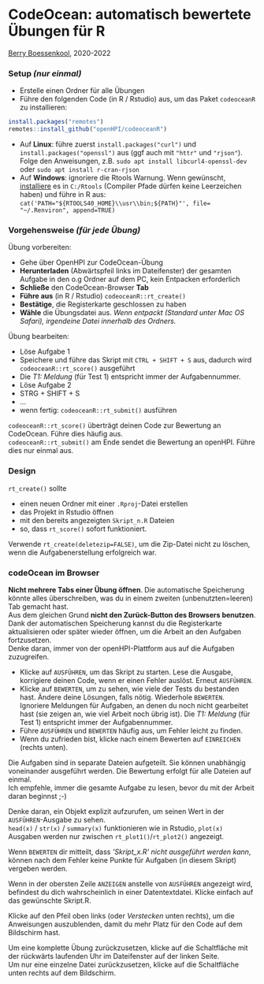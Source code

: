 # CodeOcean: automatisch bewertete Übungen für R

[Berry Boessenkool](mailto:berry.boessenkool@hpi.de), 2020-2022


### **Setup** _(nur einmal)_

- Erstelle einen Ordner für alle Übungen
- Führe den folgenden Code (in R / Rstudio) aus, um das Paket `codeoceanR` zu installieren:

```r
install.packages("remotes")
remotes::install_github("openHPI/codeoceanR")
```

- Auf **Linux**: führe zuerst `install.packages("curl")` und `install.packages("openssl")` aus (ggf auch mit `"httr"` und `"rjson"`).  
Folge den Anweisungen, z.B. `sudo apt install libcurl4-openssl-dev` oder `sudo apt install r-cran-rjson`
- Auf **Windows**: ignoriere die Rtools Warnung. Wenn gewünscht,  [installiere](https://cran.r-project.org/bin/windows/Rtools) es in `C:/Rtools` (Compiler Pfade dürfen keine Leerzeichen haben) und führe in R aus: `cat('PATH="${RTOOLS40_HOME}\\usr\\bin;${PATH}"', file= "~/.Renviron", append=TRUE)`


### **Vorgehensweise** _(für jede Übung)_

Übung vorbereiten:

- Gehe über OpenHPI zur CodeOcean-Übung
- **Herunterladen** (Abwärtspfeil links im Dateifenster) der gesamten Aufgabe in den o.g Ordner auf dem PC, kein Entpacken erforderlich
- **Schließe** den CodeOcean-Browser **Tab**
- **Führe aus** (in R / Rstudio) `codeoceanR::rt_create()`
- **Bestätige**, die Registerkarte geschlossen zu haben
- **Wähle** die Übungsdatei aus. _Wenn entpackt (Standard unter Mac OS Safari), irgendeine Datei innerhalb des Ordners._

Übung bearbeiten:

- Löse Aufgabe 1
- Speichere und führe das Skript mit `CTRL + SHIFT + S` aus, dadurch wird `codeoceanR::rt_score()` ausgeführt
- Die _T1: Meldung_ (für Test 1) entspricht immer der Aufgabennummer.
- Löse Aufgabe 2
- STRG + SHIFT + S
- ...
- wenn fertig: `codeoceanR::rt_submit()` ausführen

`codeoceanR::rt_score()` überträgt deinen Code zur Bewertung an CodeOcean. Führe dies häufig aus.  
`codeoceanR::rt_submit()` am Ende sendet die Bewertung an openHPI. Führe dies nur einmal aus.  


### Design

`rt_create()` sollte

- einen neuen Ordner mit einer `.Rproj`-Datei erstellen
- das Projekt in Rstudio öffnen
- mit den bereits angezeigten `Skript_n.R` Dateien
- so, dass `rt_score()` sofort funktioniert.

Verwende `rt_create(deletezip=FALSE)`, um die Zip-Datei nicht zu löschen, wenn die Aufgabenerstellung erfolgreich war.  


### codeOcean im Browser

**Nicht mehrere Tabs einer Übung öffnen**. Die automatische Speicherung könnte alles überschreiben, was du in einem zweiten (unbenutzten=leeren) Tab gemacht hast.  
Aus dem gleichen Grund  **nicht den Zurück-Button des Browsers benutzen**.  
Dank der automatischen Speicherung kannst du die Registerkarte aktualisieren oder später wieder öffnen, um die Arbeit an den Aufgaben fortzusetzen.  
Denke daran, immer von der openHPI-Plattform aus auf die Aufgaben zuzugreifen.

- Klicke auf `AUSFÜHREN`, um das Skript zu starten. Lese die Ausgabe, korrigiere deinen Code, wenn er einen Fehler auslöst. Erneut `AUSFÜHREN`.
- Klicke auf `BEWERTEN`, um zu sehen, wie viele der Tests du bestanden hast. Ändere deine Lösungen, falls nötig. Wiederhole `BEWERTEN`.  
Ignoriere Meldungen für Aufgaben, an denen du noch nicht gearbeitet hast (sie zeigen an, wie viel Arbeit noch übrig ist). Die _T1: Meldung_ (für Test 1) entspricht immer der Aufgabennummer.
- Führe `AUSFÜHREN` und `BEWERTEN` häufig aus, um Fehler leicht zu finden.
- Wenn du zufrieden bist, klicke nach einem Bewerten auf `EINREICHEN` (rechts unten).

Die Aufgaben sind in separate Dateien aufgeteilt. Sie können unabhängig voneinander ausgeführt werden. Die Bewertung erfolgt für alle Dateien auf einmal.  
Ich empfehle, immer die gesamte Aufgabe zu lesen, bevor du mit der Arbeit daran beginnst ;-)

Denke daran, ein Objekt explizit aufzurufen, um seinen Wert in der `AUSFÜHREN`-Ausgabe zu sehen.  
`head(x)` / `str(x)` / `summary(x)` funktionieren wie in Rstudio, `plot(x)` Ausgaben werden nur zwischen `rt_plot1()`/`rt_plot2()` angezeigt.

Wenn `BEWERTEN` dir mitteilt, dass *'Skript_x.R' nicht ausgeführt werden kann*, können nach dem Fehler keine Punkte für Aufgaben (in diesem Skript) vergeben werden.

Wenn in der obersten Zeile `ANZEIGEN` anstelle von `AUSFÜHREN` angezeigt wird, befindest du dich wahrscheinlich in einer Datentextdatei. Klicke einfach auf das gewünschte Skript.R.

Klicke auf den Pfeil oben links (oder *Verstecken* unten rechts), um die Anweisungen auszublenden, damit du mehr Platz für den Code auf dem Bildschirm hast.

Um eine komplette Übung zurückzusetzen, klicke auf die Schaltfläche mit der rückwärts laufenden Uhr im Dateifenster auf der linken Seite.  
Um nur eine einzelne Datei zurückzusetzen, klicke auf die Schaltfläche unten rechts auf dem Bildschirm.  

